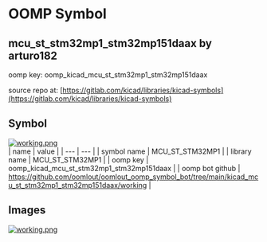 # OOMP Symbol  
## mcu_st_stm32mp1_stm32mp151daax  by arturo182  
  
oomp key: oomp_kicad_mcu_st_stm32mp1_stm32mp151daax  
  
source repo at: [https://gitlab.com/kicad/libraries/kicad-symbols](https://gitlab.com/kicad/libraries/kicad-symbols)  
## Symbol  
  
[![working.png](working_600.png)](working.png)  
| name | value | 
| --- | --- | 
| symbol name | MCU_ST_STM32MP1 | 
| library name | MCU_ST_STM32MP1 | 
| oomp key | oomp_kicad_mcu_st_stm32mp1_stm32mp151daax | 
| oomp bot github | https://github.com/oomlout/oomlout_oomp_symbol_bot/tree/main/kicad_mcu_st_stm32mp1_stm32mp151daax/working | 
## Images  
  
[![working.png](working_140.png)](working.png)  
